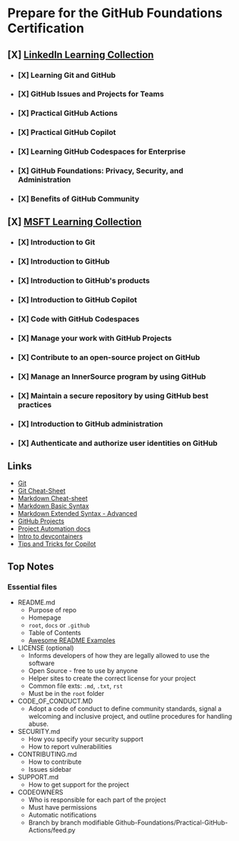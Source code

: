 # Prepare for the GitHub Foundations Certification

## [X] [LinkedIn Learning Collection](https://www.linkedin.com/learning/paths/prepare-for-the-github-foundations-certification)
  - ### [X] Learning Git and GitHub
  - ### [X] GitHub Issues and Projects for Teams
  - ### [X] Practical GitHub Actions
  - ### [X] Practical GitHub Copilot
  - ### [X] Learning GitHub Codespaces for Enterprise
  - ### [X] GitHub Foundations: Privacy, Security, and Administration
  - ### [X] Benefits of GitHub Community
## [X] [MSFT Learning Collection](https://learn.microsoft.com/en-us/collections/o1njfe825p602p)
  - ### [X] Introduction to Git
  - ### [X] Introduction to GitHub
  - ### [X] Introduction to GitHub's products
  - ### [X] Introduction to GitHub Copilot
  - ### [X] Code with GitHub Codespaces
  - ### [X] Manage your work with GitHub Projects
  - ### [X] Contribute to an open-source project on GitHub
  - ### [X] Manage an InnerSource program by using GitHub
  - ### [X] Maintain a secure repository by using GitHub best practices
  - ### [X] Introduction to GitHub administration
  - ### [X] Authenticate and authorize user identities on GitHub

## Links
- [Git](https://git-scm.com/)
- [Git Cheat-Sheet](https://education.github.com/git-cheat-sheet-education.pdf)
- [Markdown Cheat-sheet](https://www.markdownguide.org/cheat-sheet/)
- [Markdown Basic Syntax](https://www.markdownguide.org/basic-syntax/)
- [Markdown Extended Syntax - Advanced](https://www.markdownguide.org/extended-syntax/)
- [GitHub Projects](https://docs.github.com/en/issues/planning-and-tracking-with-projects/learning-about-projects/about-projects)
- [Project Automation docs](https://docs.github.com/en/issues/planning-and-tracking-with-projects/automating-your-project)
- [Intro to devcontainers](https://docs.github.com/en/codespaces/setting-up-your-project-for-codespaces/adding-a-dev-container-configuration/introduction-to-dev-containers)
- [Tips and Tricks for Copilot](https://learn.microsoft.com/en-us/visualstudio/ide/copilot-chat-context?view=vs-2022)

## Top Notes
### Essential files
- README.md
  - Purpose of repo
  - Homepage
  - `root`, `docs` or `.github`
  - Table of Contents
  - [Awesome README Examples](https://github.com/matiassingers/awesome-readme)
- LICENSE (optional)
  - Informs developers of how they are legally allowed to use the software
  - Open Source - free to use by anyone
  - Helper sites to create the correct license for your project
  - Common file exts: `.md`, `.txt`, `rst`
  - Must be in the `root` folder
- CODE_OF_CONDUCT.MD
  - Adopt a code of conduct to define community standards, signal a welcoming and inclusive project, and outline procedures for handling abuse.
- SECURITY.md
  - How you specify your security support
  - How to report vulnerabilities
- CONTRIBUTING.md
  - How to contribute
  - Issues sidebar
- SUPPORT.md
  - How to get support for the project
- CODEOWNERS
  - Who is responsible for each part of the project
  - Must have permissions
  - Automatic notifications
  - Branch by branch modifiable
Github-Foundations/Practical-GitHub-Actions/feed.py
